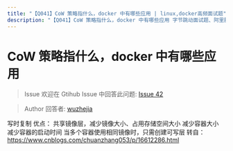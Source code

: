 ```yaml
---
title: "【Q041】CoW 策略指什么，docker 中有哪些应用 | linux,docker高频面试题"
description: "【Q041】CoW 策略指什么，docker 中有哪些应用 字节跳动面试题、阿里腾讯面试题、美团小米面试题。"
---
```


# CoW 策略指什么，docker 中有哪些应用

> Issue
> 欢迎在 Gtihub Issue 中回答此问题: [Issue 42](https://github.com/shfshanyue/Daily-Question/issues/42)

> Author
> 回答者: [wuzhejia](https://github.com/wuzhejia)

写时复制
优点：
共享镜像层，减少镜像大小、占用存储空间大小
减少容器大小
减少容器的启动时间
当多个容器使用相同镜像时，只需创建可写层
转自：https://www.cnblogs.com/chuanzhang053/p/16612286.html
